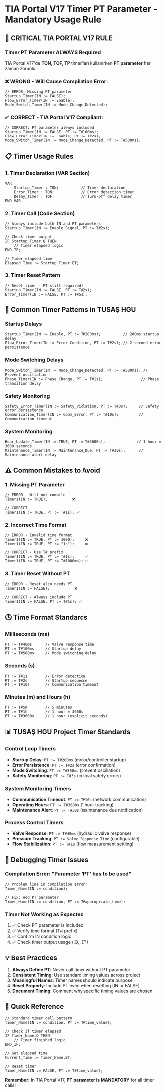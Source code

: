 # TIA Portal V17 Timer PT Parameter - Mandatory Usage Rule

## 🚨 **CRITICAL TIA PORTAL V17 RULE**

### **Timer PT Parameter ALWAYS Required**

TIA Portal V17'de **TON, TOF, TP** timer'ları kullanırken **PT parameter** her zaman zorunlu!

### ❌ **WRONG - Will Cause Compilation Error:**
```scl
// ERROR: Missing PT parameter
Startup_Timer(IN := FALSE);
Flow_Error_Timer(IN := Enable);
Mode_Switch_Timer(IN := Mode_Change_Detected);
```

### ✅ **CORRECT - TIA Portal V17 Compliant:**
```scl
// CORRECT: PT parameter always included
Startup_Timer(IN := FALSE, PT := T#100ms);
Flow_Error_Timer(IN := Enable, PT := T#2s);
Mode_Switch_Timer(IN := Mode_Change_Detected, PT := T#500ms);
```

## 📋 **Timer Usage Rules**

### **1. Timer Declaration (VAR Section)**
```scl
VAR
    Startup_Timer : TON;          // Timer declaration
    Error_Timer : TON;            // Error detection timer
    Delay_Timer : TOF;            // Turn-off delay timer
END_VAR
```

### **2. Timer Call (Code Section)**
```scl
// Always include both IN and PT parameters
Startup_Timer(IN := Enable_Signal, PT := T#2s);

// Check timer output
IF Startup_Timer.Q THEN
    // Timer elapsed logic
END_IF;

// Timer elapsed time
Elapsed_Time := Startup_Timer.ET;
```

### **3. Timer Reset Pattern**
```scl
// Reset timer - PT still required!
Startup_Timer(IN := FALSE, PT := T#2s);
Error_Timer(IN := FALSE, PT := T#5s);
```

## 🎯 **Common Timer Patterns in TUSAŞ HGU**

### **Startup Delays**
```scl
Startup_Timer(IN := Enable, PT := T#200ms);          // 200ms startup delay
Flow_Error_Timer(IN := Error_Condition, PT := T#2s); // 2 second error persistence
```

### **Mode Switching Delays**
```scl
Mode_Switch_Timer(IN := Mode_Change_Detected, PT := T#500ms); // Prevent oscillation
Phase_Timer(IN := Phase_Change, PT := T#1s);                 // Phase transition delay
```

### **Safety Monitoring**
```scl
Safety_Error_Timer(IN := Safety_Violation, PT := T#3s);     // Safety error persistence
Communication_Timer(IN := Comm_Error, PT := T#10s);         // Communication timeout
```

### **System Monitoring**
```scl
Hour_Update_Timer(IN := TRUE, PT := T#3600s);              // 1 hour = 3600 seconds
Maintenance_Timer(IN := Maintenance_Due, PT := T#30s);      // Maintenance alert delay
```

## ⚠️ **Common Mistakes to Avoid**

### **1. Missing PT Parameter**
```scl
// ERROR - Will not compile
Timer1(IN := TRUE);           ❌

// CORRECT
Timer1(IN := TRUE, PT := T#1s); ✅
```

### **2. Incorrect Time Format**
```scl
// ERROR - Invalid time format
Timer1(IN := TRUE, PT := 1000);     ❌
Timer1(IN := TRUE, PT := "1s");     ❌

// CORRECT - Use T# prefix
Timer1(IN := TRUE, PT := T#1s);     ✅
Timer1(IN := TRUE, PT := T#1000ms); ✅
```

### **3. Timer Reset Without PT**
```scl
// ERROR - Reset also needs PT
Timer1(IN := FALSE);           ❌

// CORRECT - Always include PT
Timer1(IN := FALSE, PT := T#1s); ✅
```

## 🕒 **Time Format Standards**

### **Milliseconds (ms)**
```scl
PT := T#40ms      // Valve response time
PT := T#100ms     // Startup delay
PT := T#500ms     // Mode switching delay
```

### **Seconds (s)**
```scl
PT := T#1s        // Error detection
PT := T#2s        // Startup sequence
PT := T#10s       // Communication timeout
```

### **Minutes (m) and Hours (h)**
```scl
PT := T#5m        // 5 minutes
PT := T#1h        // 1 hour = 3600s
PT := T#3600s     // 1 hour (explicit seconds)
```

## 📊 **TUSAŞ HGU Project Timer Standards**

### **Control Loop Timers**
- **Startup Delay**: `PT := T#200ms` (motor/controller startup)
- **Error Persistence**: `PT := T#2s` (error confirmation)
- **Mode Switching**: `PT := T#500ms` (prevent oscillation)
- **Safety Monitoring**: `PT := T#3s` (critical safety errors)

### **System Monitoring Timers**
- **Communication Timeout**: `PT := T#10s` (network communication)
- **Operating Hours**: `PT := T#3600s` (1 hour tracking)
- **Maintenance Alert**: `PT := T#30s` (maintenance due notification)

### **Process Control Timers**
- **Valve Response**: `PT := T#40ms` (hydraulic valve response)
- **Pressure Tracking**: `PT := Valve_Response_Time` (configurable)
- **Flow Stabilization**: `PT := T#1s` (flow measurement settling)

## 🔧 **Debugging Timer Issues**

### **Compilation Error: "Parameter 'PT' has to be used"**
```scl
// Problem line in compilation error:
Timer_Name(IN := condition);

// Fix: Add PT parameter
Timer_Name(IN := condition, PT := T#appropriate_time);
```

### **Timer Not Working as Expected**
1. ✅ Check PT parameter is included
2. ✅ Verify time format (T# prefix)
3. ✅ Confirm IN condition logic
4. ✅ Check timer output usage (.Q, .ET)

## 💡 **Best Practices**

1. **Always Define PT**: Never call timer without PT parameter
2. **Consistent Timing**: Use standard timing values across project
3. **Meaningful Names**: Timer names should indicate purpose
4. **Reset Properly**: Include PT even when resetting (IN := FALSE)
5. **Document Timing**: Comment why specific timing values are chosen

## 🚀 **Quick Reference**

```scl
// Standard timer call pattern
Timer_Name(IN := condition, PT := T#time_value);

// Check if timer elapsed
IF Timer_Name.Q THEN
    // Timer finished logic
END_IF;

// Get elapsed time
Current_Time := Timer_Name.ET;

// Reset timer
Timer_Name(IN := FALSE, PT := T#time_value);
```

**Remember:** In TIA Portal V17, **PT parameter is MANDATORY** for all timer calls!
